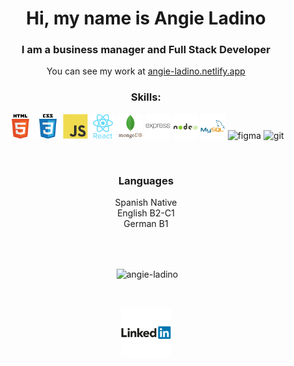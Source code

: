 <h1 align="center">Hi, my name is Angie Ladino</h1>
<h3 align="center">I am a business manager and Full Stack Developer</h3>

<p align="center">
  You can see my work at <a href="https://angie-ladino.netlify.app/" target="blank" >angie-ladino.netlify.app</a>
  </p>
  
<h3 align="center">Skills:</h3>
<p align="center">
  
  <img src="https://raw.githubusercontent.com/devicons/devicon/master/icons/html5/html5-original-wordmark.svg" alt="html5" width="40" height="40"/> 
  <img src="https://raw.githubusercontent.com/devicons/devicon/master/icons/css3/css3-original-wordmark.svg" alt="css3" width="40" height="40"/> 
  <img src="https://raw.githubusercontent.com/devicons/devicon/master/icons/javascript/javascript-original.svg" alt="javascript" width="40" height="40"/>
  <img src="https://raw.githubusercontent.com/devicons/devicon/master/icons/react/react-original-wordmark.svg" alt="react" width="40" height="40"/>
  <img src="https://raw.githubusercontent.com/devicons/devicon/master/icons/mongodb/mongodb-original-wordmark.svg" alt="mongoDB" width="40" height="40"/>
  <img src="https://raw.githubusercontent.com/devicons/devicon/master/icons/express/express-original-wordmark.svg" alt="express" width="40" height="40"/>
  <img src="https://raw.githubusercontent.com/devicons/devicon/master/icons/nodejs/nodejs-original-wordmark.svg" alt="node.js" width="40" height="40"/>
  <img src="https://raw.githubusercontent.com/devicons/devicon/master/icons/mysql/mysql-original-wordmark.svg" alt="mySQL" width="40" height="40"/>
  <img src="https://www.vectorlogo.zone/logos/figma/figma-icon.svg" alt="figma" width="40" height="40"/>
  <img src="https://www.vectorlogo.zone/logos/git-scm/git-scm-icon.svg" alt="git" width="40" height="40"/> 
</p>

<br/>

<h3 align="center">Languages</h3>
<p align="center">
  Spanish Native
 </br>
 English B2-C1
 </br>
 German B1
 </p>
<br/><br/>

<p align="center">&nbsp;<img align="center" src="https://github-readme-stats.vercel.app/api?username=AngieLadinoP&show_icons=true&theme=dracula&title_color=000000&text_color=ffffff&bg_color=e71224&locale=en" alt="angie-ladino" /></p>
<br/>
<p align="center">
<a href="https://www.linkedin.com/in/angie-ladino-823060233/" target="blank"><img align="center" src="https://raw.githubusercontent.com/devicons/devicon/master/icons/linkedin/linkedin-original-wordmark.svg" alt="Linkedin" width="80" height=80/></a
</p>
